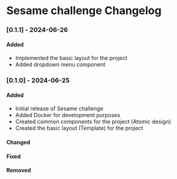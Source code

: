 # Sesame challenge Changelog

### [0.1.1] - 2024-06-26

#### Added

- Implemented the basic layout for the project
- Added dropdown menu component

### [0.1.0] - 2024-06-25

#### Added

- Initial release of Sesame challenge
- Added Docker for development purposes
- Created common components for the project (Atomic design)
- Created the basic layout (Template) for the project

#### Changed

#### Fixed

#### Removed
